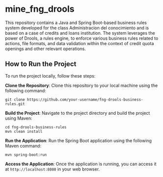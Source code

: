 # mine_fng_drools

This repository contains a Java and Spring Boot-based business rules system developed for the class Administracion del conocimiento and is based on a case of credits and loans institution. The system leverages the power of Drools, a rules engine, to enforce various business rules related to actions, file formats, and data validation within the context of credit quota openings and other relevant operations.

## How to Run the Project
To run the project locally, follow these steps:

**Clone the Repository**: Clone this repository to your local machine using the following command:

```
git clone https://github.com/your-username/fng-drools-business-rules.git
```

**Build the Project**: Navigate to the project directory and build the project using Maven:
```
cd fng-drools-business-rules
mvn clean install
```

**Run the Application**: Run the Spring Boot application using the following Maven command:
```
mvn spring-boot:run
```

**Access the Application**: Once the application is running, you can access it at `http://localhost:8080` in your web browser.
